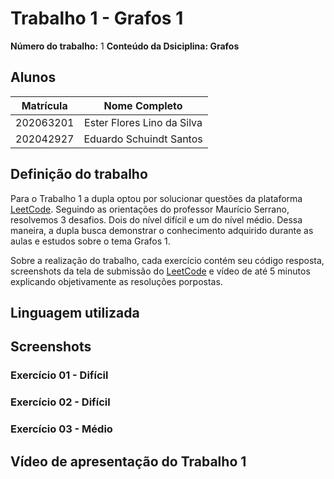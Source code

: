 # Trabalho 1 - Grafos 1

**Número do trabalho:** 1
**Conteúdo da Dsiciplina: Grafos**

## Alunos

| Matrícula |        Nome Completo       |
|:---------:|:-------------:|
| 202063201 | Ester Flores Lino da Silva |
| 202042927 | Eduardo Schuindt Santos    |

## Definição do trabalho

Para o Trabalho 1 a dupla optou por solucionar questões da plataforma [LeetCode](https://leetcode.com/). Seguindo as orientações do professor Maurício Serrano, resolvemos 3 desafios. Dois do nível difícil e um do nível médio. Dessa maneira, a dupla busca demonstrar o conhecimento adquirido durante as aulas e estudos sobre o tema Grafos 1.

Sobre a realização do trabalho, cada exercício contém seu código resposta, screenshots da tela de submissão do [LeetCode](https://leetcode.com/) e vídeo de até 5 minutos explicando objetivamente as resoluções porpostas.

## Linguagem utilizada

## Screenshots

### Exercício 01 - Difícil

### Exercício 02 - Difícil

### Exercício 03 - Médio

## Vídeo de apresentação do Trabalho 1
